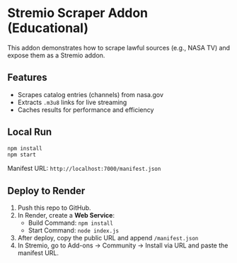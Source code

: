 # Stremio Scraper Addon (Educational)

This addon demonstrates how to scrape lawful sources (e.g., NASA TV) and expose them as a Stremio addon.

## Features
- Scrapes catalog entries (channels) from nasa.gov
- Extracts `.m3u8` links for live streaming
- Caches results for performance and efficiency

## Local Run
```bash
npm install
npm start
```
Manifest URL: `http://localhost:7000/manifest.json`

## Deploy to Render
1. Push this repo to GitHub.
2. In Render, create a **Web Service**:
   - Build Command: `npm install`
   - Start Command: `node index.js`
3. After deploy, copy the public URL and append `/manifest.json`
4. In Stremio, go to Add-ons → Community → Install via URL and paste the manifest URL.
